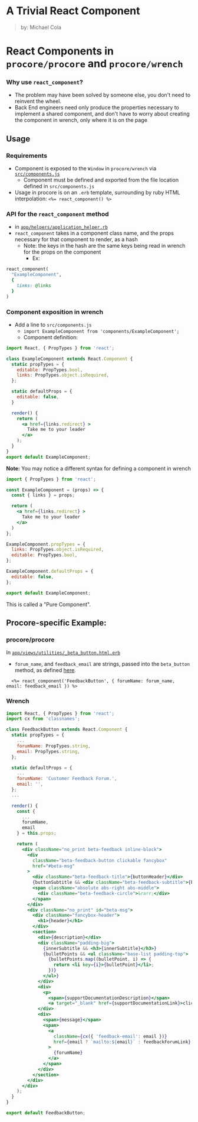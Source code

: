 # A Trivial React Component

> by: Michael Cola

# React Components in `procore/procore` and `procore/wrench`

### Why use `react_component`?
* The problem may have been solved by someone else, you don't need to reinvent the wheel.
* Back End engineers need only produce the properties necessary to implement a shared component, and don't have to worry about creating the component in wrench, only where it is on the page

## Usage

### Requirements
* Component is exposed to the `Window` in `procore/wrench` via [`src/components.js`](https://github.com/procore/wrench/blob/master/src/components.js)
	* Component must be defined and exported from the file location defined in `src/components.js`
* Usage in procore is on an `.erb` template, surrounding by ruby HTML interpolation: `<%= react_component() %>`

### API for the `react_component` method
* in [`app/helpers/application_helper.rb`](https://github.com/procore/procore/blob/master/app/helpers/application_helper.rb)
* `react_component` takes in a component class name, and the props necessary for that component to render, as a hash
  * Note: the keys in the hash are the same keys being read in wrench for the props on the component
	* Ex:
```ruby
react_component(
  "ExampleComponent",
  {
    links: @links
  }
)
```
### Component exposition in wrench
* Add a line to `src/components.js`
	* `import ExampleComponent from 'components/ExampleComponent';`
	* Component definition:
```jsx
import React, { PropTypes } from 'react';

class ExampleComponent extends React.Component {
  static propTypes = {
    editable: PropTypes.bool,
    links: PropTypes.object.isRequired,
  };

  static defaultProps = {
    editable: false,
  }

  render() {
    return (
      <a href={links.redirect} >
        Take me to your leader
      </a>
    );
  }
}
export default ExampleComponent;
```
**Note:** You may notice a different syntax for defining a component in wrench
```jsx
import { PropTypes } from 'react';

const ExampleComponent = (props) => {
  const { links } = props;

  return (
    <a href={links.redirect} >
      Take me to your leader
    </a>
  )
};

ExampleComponent.propTypes = {
  links: PropTypes.object.isRequired,
  editable: PropTypes.bool,
};

ExampleComponent.defaultProps = {
  editable: false,
};

export default ExampleComponent;
```
This is called a "Pure Component".

## Procore-specific Example: <FeedbackButton />
### procore/procore
In [`app/views/utilities/_beta_button.html.erb`](https://github.com/procore/procore/blob/master/app/views/utilities/_beta_button.erb#L2)
* `forum_name`, and `feedback_email` are strings, passed into the `beta_button` method, as defined [here](https://github.com/procore/procore/blob/master/app/helpers/application_helper.rb#L321).
```erb
  <%= react_component('FeedbackButton', { forumName: forum_name, email: feedback_email }) %>
```

### Wrench
```jsx
import React, { PropTypes } from 'react';
import cx from 'classnames';

class FeedbackButton extends React.Component {
  static propTypes = {
    ...
    forumName: PropTypes.string,
    email: PropTypes.string,
  };

  static defaultProps = {
    ...
    forumName: 'Customer Feedback Forum.',
    email: '',
  };
  ...

  render() {
    const {
      ...
      forumName,
      email
    } = this.props;

    return (
      <div className="no_print beta-feedback inline-block">
        <div
          className="beta-feedback-button clickable fancybox"
          href="#beta-msg"
        >
          <div className="beta-feedback-title">{buttonHeader}</div>
          {buttonSubtitle && <div className="beta-feedback-subtitle">{buttonSubtitle}</div>}
          <span className="absolute abs-right abs-middle">
            <div className="beta-feedback-circle">&rarr;</div>
          </span>
        </div>
        <div className="no_print" id="beta-msg">
          <div className="fancybox-header">
            <h1>{header}</h1>
          </div>
          <section>
            <div>{description}</div>
            <div className="padding-big">
              {innerSubtitle && <h3>{innerSubtitle}</h3>}
              {bulletPoints && <ul className="base-list padding-top">
                {bulletPoints.map((bulletPoint, i) => {
                  return <li key={i}>{bulletPoint}</li>;
                })}
              </ul>}
            </div>
            <div>
              <p>
                <span>{supportDocumentationDescription}</span>
                <a target="_blank" href={supportDocumentationLink}>click here</a>.</p>
            </div>
            <div>
              <span>{message}</span>
              <span>
                <a
                  className={cx({ 'feedback-email': email })}
                  href={email ? `mailto:${email}` : feedbackForumLink}
                >
                  {forumName}
                </a>
              </span>
            </div>
          </section>
        </div>
      </div>
    );
  }
}

export default FeedbackButton;

```
